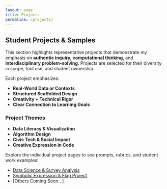 ```yaml
---
layout: page
title: Projects
permalink: /projects/
---
```


## Student Projects & Samples

This section highlights representative projects that demonstrate my emphasis on **authentic inquiry, computational thinking**, and **interdisciplinary problem-solving**. Projects are selected for their diversity in scope, tool use, and student ownership.

Each project emphasizes:
- **Real-World Data or Contexts**
- **Structured Scaffolded Design**
- **Creativity + Technical Rigor**
- **Clear Connection to Learning Goals**

### Project Themes
- **Data Literacy & Visualization**
- **Algorithm Design**
- **Civic Tech & Social Impact**
- **Creative Expression in Code**

Explore the individual project pages to see prompts, rubrics, and student work examples:

- [Data Science & Survey Analysis](/projects/data-science/)
- [Symbolic Expression & Flag Project](/projects/flag-project/)
- [Others Coming Soon...]

